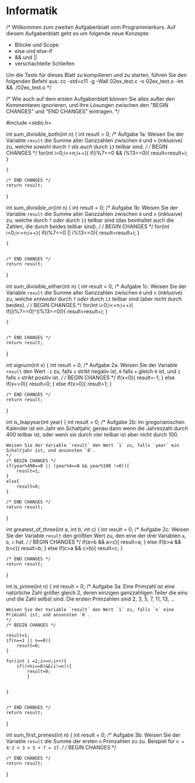 # Informatik
/*
Willkommen zum zweiten Aufgabenblatt vom Programmierkurs. Auf diesem Aufgabenblatt geht es um folgende neue Konzepte:

- Blöcke und Scope
- else und else-if
- && und ||
- verschachtelte Schleifen

Um die Tests für dieses Blatt zu kompilieren und zu starten, führen Sie den folgenden Befehl aus:
cc -std=c11 -g -Wall 02ex_test.c -o 02ex_test.o -lm && ./02ex_test.o
*/

/*
Wie auch auf dem ersten Aufgabenblatt können Sie alles außer den Kommentaren ignorieren,
und Ihre Lösungen zwischen den "BEGIN CHANGES" und "END CHANGES" eintragen.
*/

#include <stdio.h> 

int sum_divisible_both(int n) {
    int result = 0;
    /*
    Aufgabe 1a:
    Weisen Sie der Variable `result` die Summe aller Ganzzahlen zwischen `0` und `n` (inklusive) zu, welche sowohl
    durch `7` *als auch* durch `13` teilbar sind.
    */
    /* BEGIN CHANGES */
    for(int i=0;i<=n;i++){
        if(i%7==0 && i%13==0){
            result=result+i;
        }


    }

    /* END CHANGES */
    return result;
}

int sum_divisible_or(int n) {
    int result = 0;
    /*
    Aufgabe 1b:
    Weisen Sie der Variable `result` die Summe aller Ganzzahlen zwischen `0` und `n` (inklusive) zu, welche
    durch `7` *oder* durch `13` teilbar sind (das beinhaltet auch die Zahlen, die durch beides teilbar sind).
    */
    /* BEGIN CHANGES */
    for(int i=0;i<=n;i++){
        if(i%7==0 || i%13==0){
            result=result+i;
        }


    }
    

    /* END CHANGES */
    return result;
}

int sum_divisible_either(int n) {
   int result = 0;
    /*
    Aufgabe 1c:
    Weisen Sie der Variable `result` die Summe aller Ganzzahlen zwischen `0` und `n` (inklusive) zu, welche *entweder*
    durch `7` *oder* durch `13` teilbar sind (aber nicht durch beides).
    */
    /* BEGIN CHANGES */
    for(int i=0;i<=n;i++){
        if((i%7==0)^(i%13==0)){
            result=result+i;
        }


    }
    

    /* END CHANGES */
    return result;
}

int signum(int x) {
   int result = 0;
    /*
    Aufgabe 2a:
    Weisen Sie der Variable `result` den Wert `-1` zu, falls `x` strikt negativ ist, `0` falls `x` gleich `0` ist, und
    `1` falls `x` strikt positiv ist.
    */
    /* BEGIN CHANGES */
    if(x<0){
        result=-1;
    }
    else if(x==0){
        result=0;
    }
    else if(x>0){
        result=1;
    }
    
    

    /* END CHANGES */
    return result;
}

int is_leapyear(int year) {
    int result = 0;
    /*
    Aufgabe 2b:
    Im gregorianischen Kalender ist ein Jahr ein Schaltjahr, genau dann wenn die Jahreszahl durch 400 teilbar ist, oder
    wenn sie durch vier teilbar ist aber nicht durch 100.

    Weisen Sie der Variable `result` den Wert `1` zu, falls `year` ein Schaltjahr ist, und ansonsten `0`.
    */
    /* BEGIN CHANGES */
    if(year%400==0 || (year%4==0 && year%100 !=0)){
        result=1;
    }
    else{
        result=0;
    }

    /* END CHANGES */
    return result;
}

int greatest_of_three(int a, int b, int c) {
    int result = 0;
    /*
    Aufgabe 2c:
    Weisen Sie der Variable `result` den größten Wert zu, den eine der drei Variablen `a`, `b`, `c` hat.
    */
    /* BEGIN CHANGES */
    if(a>b && a>c){
       result=a; 
    }
    else if(b>a && b>c){
        result=b;
    }
    else if(c>a && c>b){
        result=c;
    }

    
    /* END CHANGES */
    return result;
}

int is_prime(int n) {
   int result = 0;
    /*
    Aufgabe 3a:
    Eine Primzahl ist eine natürliche Zahl größer gleich 2, deren einzigen ganzzahligen Teiler die eins und die Zahl selbst sind.
    Die ersten Primzahlen sind 2, 3, 5, 7, 11, 13, ...

    Weisen Sie der Variable `result` den Wert `1` zu, falls `n` eine Primzahl ist, und ansonsten `0`.
    */
    /* BEGIN CHANGES */
    
    result=1;
    if(n==1 || n==0){
        result=0;
    }
    
    for(int i =2;i<=n;i++){
        if((n%i==0)&&(i!=n)){
            result=0;
            }

    
    }

  
    /* END CHANGES */
    return result;
}

int sum_first_primes(int n) {
   int result = 0;
    /*
    Aufgabe 3b:
    Weisen Sie der Variable `result` die Summe der ersten `n` Primzahlen zu zu.
    Beispiel für `n = 4`: `2 + 3 + 5 + 7 = 17`.
    */
    /* BEGIN CHANGES */
   
    
    
    

    /* END CHANGES */
    return result;
}
